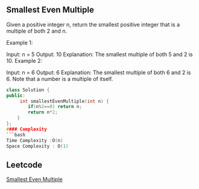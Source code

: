 ##  Smallest Even Multiple
Given a positive integer n, return the smallest positive integer that is a multiple of both 2 and n.
 

Example 1:

Input: n = 5
Output: 10
Explanation: The smallest multiple of both 5 and 2 is 10.
Example 2:

Input: n = 6
Output: 6
Explanation: The smallest multiple of both 6 and 2 is 6. Note that a number is a multiple of itself.
 
 
```c++
class Solution {
public:
     int smallestEvenMultiple(int n) {
        if(n%2==0) return n;
        return n*2;
    }
};
#### Complexity
```bash
Time Complexity :O(n)
Space Complexity : O(1)
```
## Leetcode
[Smallest Even Multiple](https://leetcode.com/problems/smallest-even-multiple/description/)
